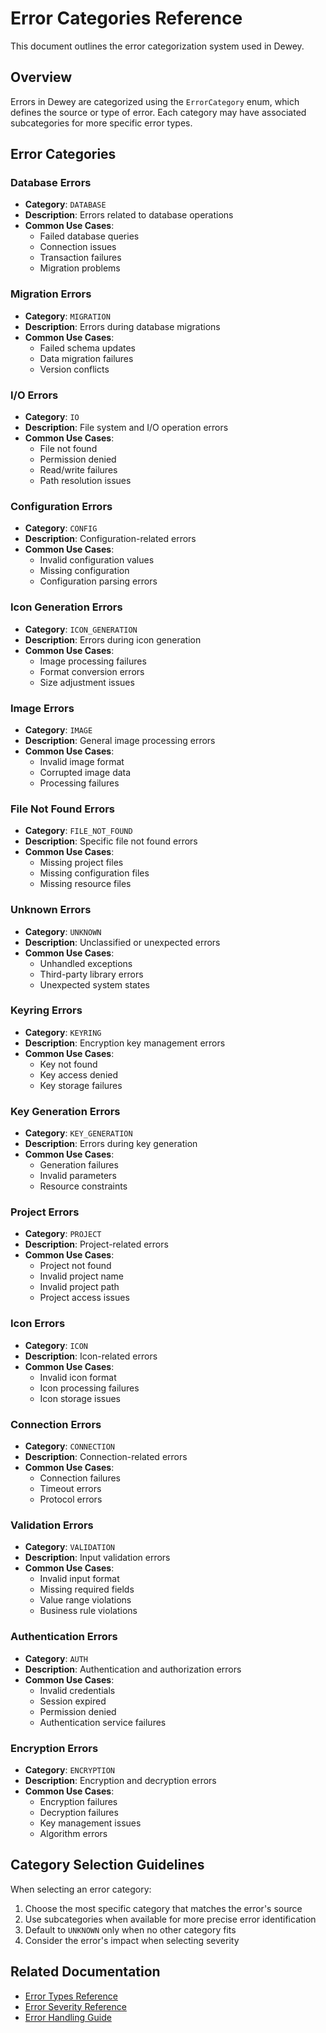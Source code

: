 # Error Categories Reference

This document outlines the error categorization system used in Dewey.

## Overview

Errors in Dewey are categorized using the `ErrorCategory` enum, which defines the source or type of error. Each category may have associated subcategories for more specific error types.

## Error Categories

### Database Errors
- **Category**: `DATABASE`
- **Description**: Errors related to database operations
- **Common Use Cases**:
  - Failed database queries
  - Connection issues
  - Transaction failures
  - Migration problems

### Migration Errors
- **Category**: `MIGRATION`
- **Description**: Errors during database migrations
- **Common Use Cases**:
  - Failed schema updates
  - Data migration failures
  - Version conflicts

### I/O Errors
- **Category**: `IO`
- **Description**: File system and I/O operation errors
- **Common Use Cases**:
  - File not found
  - Permission denied
  - Read/write failures
  - Path resolution issues

### Configuration Errors
- **Category**: `CONFIG`
- **Description**: Configuration-related errors
- **Common Use Cases**:
  - Invalid configuration values
  - Missing configuration
  - Configuration parsing errors

### Icon Generation Errors
- **Category**: `ICON_GENERATION`
- **Description**: Errors during icon generation
- **Common Use Cases**:
  - Image processing failures
  - Format conversion errors
  - Size adjustment issues

### Image Errors
- **Category**: `IMAGE`
- **Description**: General image processing errors
- **Common Use Cases**:
  - Invalid image format
  - Corrupted image data
  - Processing failures

### File Not Found Errors
- **Category**: `FILE_NOT_FOUND`
- **Description**: Specific file not found errors
- **Common Use Cases**:
  - Missing project files
  - Missing configuration files
  - Missing resource files

### Unknown Errors
- **Category**: `UNKNOWN`
- **Description**: Unclassified or unexpected errors
- **Common Use Cases**:
  - Unhandled exceptions
  - Third-party library errors
  - Unexpected system states

### Keyring Errors
- **Category**: `KEYRING`
- **Description**: Encryption key management errors
- **Common Use Cases**:
  - Key not found
  - Key access denied
  - Key storage failures

### Key Generation Errors
- **Category**: `KEY_GENERATION`
- **Description**: Errors during key generation
- **Common Use Cases**:
  - Generation failures
  - Invalid parameters
  - Resource constraints

### Project Errors
- **Category**: `PROJECT`
- **Description**: Project-related errors
- **Common Use Cases**:
  - Project not found
  - Invalid project name
  - Invalid project path
  - Project access issues

### Icon Errors
- **Category**: `ICON`
- **Description**: Icon-related errors
- **Common Use Cases**:
  - Invalid icon format
  - Icon processing failures
  - Icon storage issues

### Connection Errors
- **Category**: `CONNECTION`
- **Description**: Connection-related errors
- **Common Use Cases**:
  - Connection failures
  - Timeout errors
  - Protocol errors

### Validation Errors
- **Category**: `VALIDATION`
- **Description**: Input validation errors
- **Common Use Cases**:
  - Invalid input format
  - Missing required fields
  - Value range violations
  - Business rule violations

### Authentication Errors
- **Category**: `AUTH`
- **Description**: Authentication and authorization errors
- **Common Use Cases**:
  - Invalid credentials
  - Session expired
  - Permission denied
  - Authentication service failures

### Encryption Errors
- **Category**: `ENCRYPTION`
- **Description**: Encryption and decryption errors
- **Common Use Cases**:
  - Encryption failures
  - Decryption failures
  - Key management issues
  - Algorithm errors

## Category Selection Guidelines

When selecting an error category:

1. Choose the most specific category that matches the error's source
2. Use subcategories when available for more precise error identification
3. Default to `UNKNOWN` only when no other category fits
4. Consider the error's impact when selecting severity

## Related Documentation

- [Error Types Reference](error-types.md)
- [Error Severity Reference](error-severity.md)
- [Error Handling Guide](../core-concepts/error-handling.md) 
